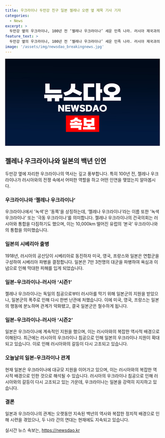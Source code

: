 ```yaml
---
title: 우크라이나 두만강 친구 일본 젤레나 오랜 옆 제목 기사 기자
categories:
  - News
excerpt: >
  두만강 옆의 우크라이나, 100년 전 ‘젤레나 우크라이나’ 세운 민족 나라. 러시아 제국과의 연해주 이주자들, 빠른 증가. 1917년 공산혁명으로 나라 무너지자 ‘건국의회’ 열어 독립. 놀랍게도, 일본의 영향 받아 전쟁광 푸틴이 우크라이나를 침공한 후, 일본은 7,370억엔를 지원 약속. 극동의 일본과 유럽의 우크라이나, ‘공동의 적’ 러시아 위협으로 연을 이어감.
feature_text: >
  두만강 옆의 우크라이나, 100년 전 ‘젤레나 우크라이나’ 세운 민족 나라. 러시아 제국과의 연해주 이주자들, 빠른 증가. 1917년 공산혁명으로 나라 무너지자 ‘건국의회’ 열어 독립. 놀랍게도, 일본의 영향 받아 전쟁광 푸틴이 우크라이나를 침공한 후, 일본은 7,370억엔를 지원 약속. 극동의 일본과 유럽의 우크라이나, ‘공동의 적’ 러시아 위협으로 연을 이어감.
image: '/assets/img/newsdao_breakingnews.jpg'
---
```


<p><img src="/assets/img/newsdao_breakingnews.jpg" alt="firstkoreanews 속보" /></p>

<h2 data-ke-size="size26">젤레나 우크라이나와 일본의 백년 인연</h2>

<p data-ke-size="size16">두만강 옆에 자리한 우크라이나의 역사는 깊고 풍부합니다. 특히 100년 전, 젤레나 우크라이나가 러시아와의 전쟁 속에서 어떠한 역할을 하고 어떤 인연을 맺었는지 알아봅시다.</p>

<h3 data-ke-size="size24"><b>우크라이나와 ‘젤레나 우크라이나’</b></h3>

<p data-ke-size="size16">우크라이나에서 '녹색'은 '동쪽'을 상징하는데, ‘젤레나 우크라이나’라는 이름 또한 '녹색 우크라이나' 또는 ‘극동 우크라이나’를 의미합니다. 젤레나 우크라이나의 건국의회는 러시아와 통합을 다짐하기도 했으며, 이는 10,000km 떨어진 유럽의 ‘본국’ 우크라이나와의 통합을 의미했습니다.</p>

<h3 data-ke-size="size24"><b>일본의 시베리아 출병</b></h3>

<p data-ke-size="size16">1918년, 러시아의 공산당이 시베리아로 동진하자 미국, 영국, 프랑스와 일본은 연합군을 구성하여 시베리아 파병을 결정합니다. 일본은 7만 3천명의 대군을 파병하여 욕심과 이념으로 인해 막대한 피해를 입게 되었습니다.</p>

<h3 data-ke-size="size24"><b>일본-우크라이나-러시아 ‘시즌1’</b></h3>

<p data-ke-size="size16">젤레나 우크라이나는 독일의 침공으로부터 러시아를 막기 위해 일본군의 지원을 받았으나, 일본군의 폭주로 인해 다시 한번 난관에 처했습니다. 이에 미국, 영국, 프랑스는 일본의 행동에 분노하며 관계가 악화됐고, 결국 일본군은 철수하게 됩니다.</p>

<h3 data-ke-size="size24"><b>일본-우크라이나-러시아 ‘시즌2’</b></h3>

<p data-ke-size="size16">일본은 우크라이나에 계속적인 지원을 했으며, 이는 러시아와의 복잡한 역사적 배경으로 이해된다. 최근에는 러시아의 우크라이나 침공으로 인해 일본의 우크라이나 지원이 확대되고 있습니다. 이로 인해 러시아와의 갈등이 다시 고조되고 있습니다.</p>

<h3 data-ke-size="size24"><b>오늘날의 일본-우크라이나 관계</b></h3>

<p data-ke-size="size16">현재 일본은 우크라이나에 대규모 지원을 이어가고 있으며, 이는 러시아와의 복잡한 역사적 배경으로 인한 것으로 해석될 수 있습니다. 러시아의 우크라이나 침공으로 인해 러시아와의 갈등이 다시 고조되고 있는 가운데, 우크라이나는 일본을 강력히 지지하고 있습니다.</p>

<h3 data-ke-size="size24"><b>결론</b></h3>

<p data-ke-size="size16">일본과 우크라이나의 관계는 오랫동안 지속된 백년의 역사와 복잡한 정치적 배경으로 인해 시련을 겪었으나, 두 나라 간의 연대는 현재에도 지속되고 있습니다.</p>
실시간 뉴스 속보는, <a href="https://newsdao.kr" rel="dofollow">https://newsdao.kr</a>


